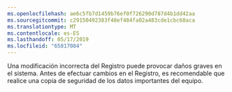 ```yaml
---
ms.openlocfilehash: ae6c5fb7d1459b76ef0f726290d787d4b1dd42aa
ms.sourcegitcommit: c29150492383f48ef484fa02a483cde1cbc68aca
ms.translationtype: MT
ms.contentlocale: es-ES
ms.lasthandoff: 05/17/2019
ms.locfileid: "65817084"
---
```

Una modificación incorrecta del Registro puede provocar daños graves en el sistema. Antes de efectuar cambios en el Registro, es recomendable que realice una copia de seguridad de los datos importantes del equipo.
